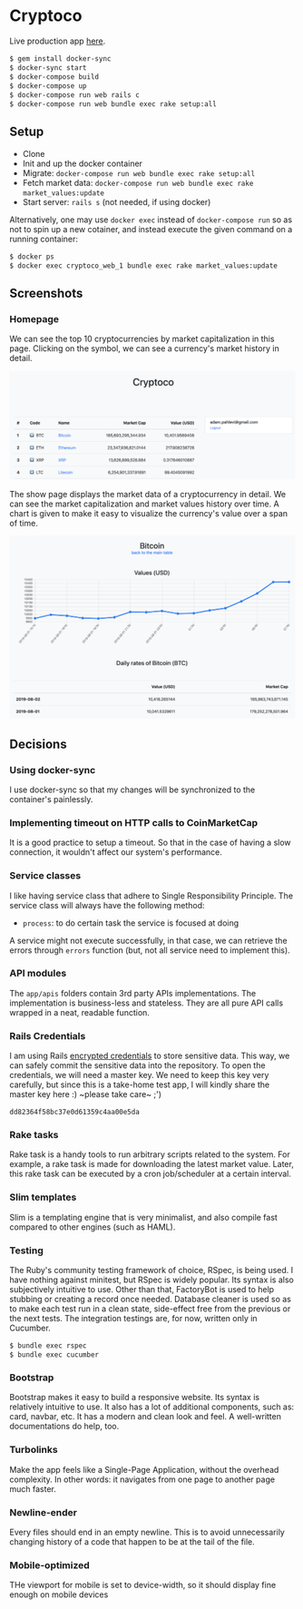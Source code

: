 # Cryptoco

Live production app [here](https://getcryptoco.herokuapp.com/coins).

```
$ gem install docker-sync
$ docker-sync start
$ docker-compose build
$ docker-compose up
$ docker-compose run web rails c
$ docker-compose run web bundle exec rake setup:all
```

## Setup

- Clone
- Init and up the docker container
- Migrate: `docker-compose run web bundle exec rake setup:all`
- Fetch market data: `docker-compose run web bundle exec rake market_values:update`
- Start server: `rails s` (not needed, if using docker)

Alternatively, one may use `docker exec` instead of `docker-compose run` so as not to spin up a new cotainer, and instead execute the given command on a running container:

```
$ docker ps
$ docker exec cryptoco_web_1 bundle exec rake market_values:update
```

## Screenshots

### Homepage

We can see the top 10 cryptocurrencies by market capitalization in this page. Clicking on the symbol, we can see a currency's market history in detail.

![Homepage](public/sc1.png?raw=true "Homepage")

The show page displays the market data of a cryptocurrency in detail. We can see the market capitalization and market values history over time. A chart is given to make it easy to visualize the currency's value over a span of time.

![Detail page](public/sc2.png?raw=true "Detail page")



## Decisions

### Using docker-sync

I use docker-sync so that my changes will be synchronized to the container's painlessly.

### Implementing timeout on HTTP calls to CoinMarketCap

It is a good practice to setup a timeout. So that in the case of having a slow connection, it wouldn't affect our system's performance.

### Service classes

I like having service class that adhere to Single Responsibility Principle. The service class will always have the following method:

- `process`: to do certain task the service is focused at doing

A service might not execute successfully, in that case, we can retrieve the errors through `errors` function (but, not all service need to implement this).

### API modules

The `app/apis` folders contain 3rd party APIs implementations. The implementation is business-less and stateless. They are all pure API calls wrapped in a neat, readable function.

### Rails Credentials

I am using Rails [encrypted credentials](https://www.engineyard.com/blog/rails-encrypted-credentials-on-rails-5.2) to store sensitive data. This way, we can safely commit the sensitive data into the repository. To open the credentials, we will need a master key. We need to keep this key very carefully, but since this is a take-home test app, I will kindly share the master key here :) ~please take care~ ;')

```
dd82364f58bc37e0d61359c4aa00e5da
```

### Rake tasks

Rake task is a handy tools to run arbitrary scripts related to the system. For example, a rake task is made for downloading the latest market value. Later, this rake task can be executed by a cron job/scheduler at a certain interval.

### Slim templates

Slim is a templating engine that is very minimalist, and also compile fast compared to other engines (such as HAML).

### Testing

The Ruby's community testing framework of choice, RSpec, is being used. I have nothing against minitest, but RSpec is widely popular. Its syntax is also subjectively intuitive to use. Other than that, FactoryBot is used to help stubbing or creating a record once needed. Database cleaner is used so as to make each test run in a clean state, side-effect free from the previous or the next tests. The integration testings are, for now, written only in Cucumber.

```
$ bundle exec rspec
$ bundle exec cucumber
```

### Bootstrap

Bootstrap makes it easy to build a responsive website. Its syntax is relatively intuitive to use. It also has a lot of additional components, such as: card, navbar, etc. It has a modern and clean look and feel. A well-written documentations do help, too.

### Turbolinks

Make the app feels like a Single-Page Application, without the overhead complexity. In other words: it navigates from one page to another page much faster.

### Newline-ender

Every files should end in an empty newline. This is to avoid unnecessarily changing history of a code that happen to be at the tail of the file.

### Mobile-optimized

THe viewport for mobile is set to device-width, so it should display fine enough on mobile devices
